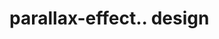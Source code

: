 # parallax-effect.. design                                                                         

